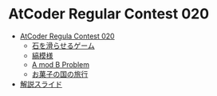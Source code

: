 AtCoder Regular Contest 020
===========================

- [AtCoder Regula Contest 020](http://arc020.contest.atcoder.jp/)
    - [石を滑らせるゲーム](http://arc020.contest.atcoder.jp/tasks/arc020_1)
    - [縞模様](http://arc020.contest.atcoder.jp/tasks/arc020_2)
    - [A mod B Problem](http://arc020.contest.atcoder.jp/tasks/arc020_3)
    - [お菓子の国の旅行](http://arc020.contest.atcoder.jp/tasks/arc020_4)
- [解説スライド](http://www.slideshare.net/chokudai/arc020)
